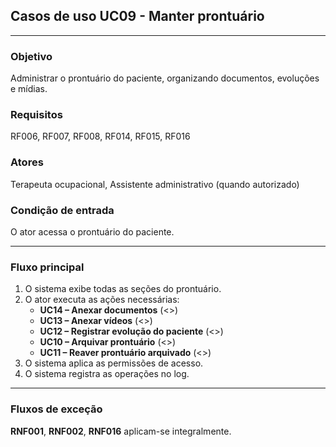 ## Casos de uso UC09 - Manter prontuário

---

### Objetivo  
Administrar o prontuário do paciente, organizando documentos, evoluções e mídias.

### Requisitos  
RF006, RF007, RF008, RF014, RF015, RF016

### Atores  
Terapeuta ocupacional, Assistente administrativo (quando autorizado)

### Condição de entrada  
O ator acessa o prontuário do paciente.

---

### Fluxo principal  

1. O sistema exibe todas as seções do prontuário.  
2. O ator executa as ações necessárias:  
   - **UC14 – Anexar documentos** (<<include>>)  
   - **UC13 – Anexar vídeos** (<<include>>)  
   - **UC12 – Registrar evolução do paciente** (<<include>>)  
   - **UC10 – Arquivar prontuário** (<<include>>)  
   - **UC11 – Reaver prontuário arquivado** (<<include>>)  
3. O sistema aplica as permissões de acesso.  
4. O sistema registra as operações no log.

---

### Fluxos de exceção  

**RNF001**, **RNF002**, **RNF016** aplicam-se integralmente.